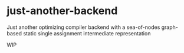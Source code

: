 # just-another-backend
Just another optimizing compiler backend with a sea-of-nodes graph-based static single assignment intermediate representation
 
 WIP
